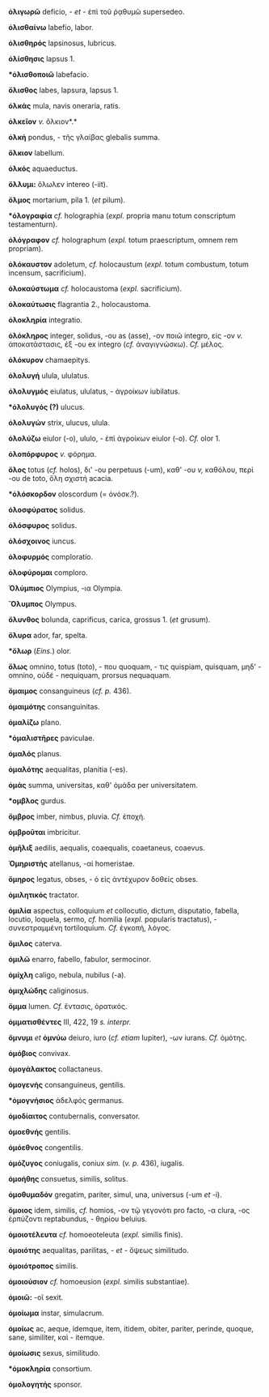 **ὀλιγωρῶ** deficio, *- et* - ἐπὶ τοῦ ῥᾳθυμῶ supersedeo.

**ὀλισθαίνω** labefio, labor.

**ὀλισθηρός** lapsinosus, lubricus.

**ὀλίσθησις** lapsus 1.

**\*ὀλισθοποιῶ** labefacio.

**ὄλισθος** labes, lapsura, lapsus 1.

**ὁλκάς** mula, navis oneraria, ratis.

**ὁλκεῖον** *v.* ὅλκιον*.*

**ὁλκή** pondus, - τῆς γλαίβας glebalis summa.

**ὅλκιον** labellum.

**ὁλκός** aquaeductus.

**ὄλλυμι:** ὄλωλεν intereo (-iit).

**ὅλμος** mortarium, pila 1. (*et* pilum).

**\*ὁλογραφία** *cf.* holographia (*expl.* propria manu totum
conscriptum testamenturn).

**ὁλόγραφον** *cf.* holographum (*expl.* totum praescriptum, omnem rem
propriam).

**ὁλόκαυστον** adoletum, *cf.* holocaustum (*expl.* totum combustum,
totum incensum, sacrificium).

**ὁλοκαύστωμα** *cf.* holocaustoma (*expl.* sacrificium).

**ὁλοκαύτωσις** flagrantia 2., holocaustoma.

**ὁλοκληρία** integratio.

**ὁλόκληρος** integer, solidus, -ου as (asse), -ον ποιῶ integro, εἰς -ον
*v.* ἀποκατάστασις, ἐξ -ου ex integro (*cf.* ἀναγιγνώσκω). *Cf.* μέλος.

**ὁλόκυρον** chamaepitys.

**ὀλολυγή** ulula, ululatus.

**ὁλολυγμός** eiulatus, ululatus, - ἀγροίκων iubilatus.

**\*ὀλολυγός (?)** ulucus.

**ὀλολυγών** strix, ulucus, ulula.

**ὀλολύζω** eiulor (-o), ululo, - ἐπὶ ἀγροίκων eiulor (-o). *Cf.* olor
1.

**ὀλοπόρφυρος** *v.* φόρημα.

**ὅλος** totus (*cf.* holos), δι' -ου perpetuus (-um), καθ' -ου *v,*
καθόλου, περὶ -ου de toto, ὅλη σχιστή acacia.

**\*ὀλόσκορδον** oloscordum (= ὀνόσκ.?).

**ὁλοσφύρατος** solidus.

**ὁλόσφυρος** solidus.

**ὁλόσχοινος** iuncus.

**ὀλοφυρμός** comploratio.

**ὀλοφύρομαι** comploro.

**Ὀλύμπιος** Olympius, -ια Olympia.

**Ὄλυμπος** Olympus.

**ὄλυνθος** bolunda, caprificus, carica, grossus 1. (*et* grusum).

**ὄλυρα** ador, far, spelta.

**\*ὄλωρ** (*Eins.*) olor.

**ὅλως** omnino, totus (toto), - που quoquam, - τις quispiam, quisquam,
μηδ' - omnino, οὐδέ - nequiquam, prorsus nequaquam.

**ὅμαιμος** consanguineus (*cf. p.* 436).

**ὁμαιμότης** consanguinitas.

**ὁμαλίζω** plano.

**\*ὁμαλιστῆρες** paviculae.

**ὁμαλός** planus.

**ὁμαλότης** aequalitas, planitia (-es).

**ὁμάς** summa, universitas, καθ' ὁμάδα per universitatem.

**\*ομβλος** gurdus.

**ὄμβρος** imber, nimbus, pluvia. *Cf.* ἐποχή.

**ὀμβροῦται** imbricitur.

**ὁμῆλιξ** aedilis, aequalis, coaequalis, coaetaneus, coaevus.

**Ὁμηριστής** atellanus, -αί homeristae.

**ὅμηρος** legatus, obses, - ὁ εἰς ἀντέχυρον δοθείς obses.

**ὁμιλητικός** tractator.

**ὁμιλία** aspectus, colloquium *et* collocutio, dictum, disputatio,
fabella, locutio, loquela, sermo, *cf.* homilia (*expl.* popularis
tractatus), - συνεστραμμένη tortiloquium. *Cf.* ἐγκοπή, λόγος.

**ὅμιλος** caterva.

**ὁμιλῶ** enarro, fabello, fabulor, sermocinor.

**ὁμίχλη** caligo, nebula, nubilus (-a).

**ὁμιχλώδης** caliginosus.

**ὄμμα** lumen. *Cf.* ἔντασις, ὁρατικός.

**ὀμματισθέντες** III, 422, 19 *s. interpr.*

**ὄμνυμι** *et* **ὀμνύω** deiuro, iuro (*cf. etiam* Iupiter), -ων
iurans. *Cf.* ὀμότης.

**ὁμόβιος** convivax.

**ὁμογάλακτος** collactaneus.

**ὁμογενής** consanguineus, gentilis.

**\*ὁμογνήσιος** ἀδελφός germanus.

**ὁμοδίαιτος** contubernalis, conversator.

**ὁμοεθνής** gentilis.

**ὁμόεθνος** congentilis.

**ὁμόζυγος** coniugalis, coniux *sim.* (*v. p.* 436), iugalis.

**ὁμοήθης** consuetus, similis, solitus.

**ὁμοθυμαδόν** gregatim, pariter, simul, una, universus (-um *et* -i).

**ὅμοιος** idem, similis, *cf.* homios, -ον τῷ γεγονότι pro facto, -α
clura, -ος ἑρπύζοντι reptabundus, - θηρίου beluius.

**ὁμοιοτέλευτα** *cf.* homoeoteleuta (*expl.* similis finis).

**ὁμοιότης** aequalitas, parilitas, - *et -* ὄψεως similitudo.

**ὁμοιότροπος** similis.

**ὁμοιούσιον** *cf.* homoeusion (*expl.* similis substantiae).

**ὁμοιῶ:** -οῖ sexit.

**ὁμοίωμα** instar, simulacrum.

**ὁμοίως** ac, aeque, idemque, item, itidem, obiter, pariter, perinde,
quoque, sane, similiter, καὶ - itemque.

**ὁμοίωσις** sexus, similitudo.

**\*ὁμοκληρία** consortium.

**ὁμολογητής** sponsor.
